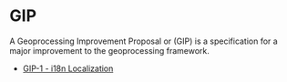 # GIP

A Geoprocessing Improvement Proposal or (GIP) is a specification for a major improvement to the geoprocessing framework.

* [GIP-1 - i18n Localization](./GIP-1-i18n.md)
